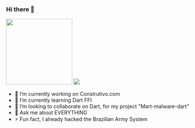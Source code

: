 ### Hi there 👋
<img height="180em" src="https://github-readme-stats.vercel.app/api?username=joao-b4&show_icons=true&hide_border=true&&count_private=true&include_all_commits=true" />
<img src="https://github-readme-stats.vercel.app/api/top-langs/?username=joao-b4&layout=compact&hide_title=true" />

- 🔭 I’m currently working on Construtivo.com
- 🌱 I’m currently learning Dart FFI
- 👯 I’m looking to collaborate on Dart, for my project "Mart-malware-dart"
- 💬 Ask me about EVERYTHING
- ⚡ Fun fact, I already hacked the Brazilian Army System
